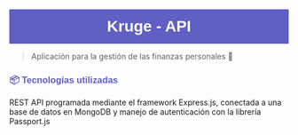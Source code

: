 <link href="https://fonts.googleapis.com/css2?family=El+Messiri:wght@500&display=swap" rel="stylesheet">

<h1 style="font-family: 'El Messiri', sans-serif; color: white; background-color: #5F5FC4; padding: 15px 0px; margin: 10px 0px; text-align: center;">Kruge - API	</h1>

> Aplicación para la gestión de las finanzas personales 💸

<h3 style="font-family: 'El Messiri', sans-serif; color: #5F5FC4;"> 📦 Tecnologías utilizadas </h3>
<p> REST API programada mediante el framework Express.js, conectada a una base de datos en MongoDB y manejo de autenticación con la librería Passport.js </p>